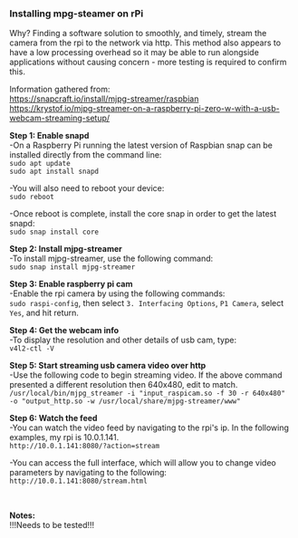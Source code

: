 ### Installing mpg-steamer on rPi

Why? Finding a software solution to smoothly, and timely, stream the camera from the rpi to the network via http. This method also appears to have a low processing overhead so it may be able to run alongside applications without causing concern - more testing is required to confirm this.  



Information gathered from:  
https://snapcraft.io/install/mjpg-streamer/raspbian  
https://krystof.io/mjpg-streamer-on-a-raspberry-pi-zero-w-with-a-usb-webcam-streaming-setup/  

  

**Step 1: Enable snapd**  
-On a Raspberry Pi running the latest version of Raspbian snap can be installed directly from the command line:  
```sudo apt update```  
```sudo apt install snapd```  

-You will also need to reboot your device:  
```sudo reboot```  

-Once reboot is complete, install the core snap in order to get the latest snapd:  
```sudo snap install core```  


**Step 2: Install mjpg-streamer**  
-To install mjpg-streamer, use the following command:  
```sudo snap install mjpg-streamer```  


**Step 3: Enable raspberry pi cam**  
-Enable the rpi camera by using the following commands:  
```sudo raspi-config```, then select ```3. Interfacing Options```, ```P1 Camera```, select ```Yes```, and hit return.


**Step 4: Get the webcam info**  
-To display the resolution and other details of usb cam, type:  
```v4l2-ctl -V```  


**Step 5: Start streaming usb camera video over http**  
-Use the following code to begin streaming video. If the above command presented a different resolution then 640x480, edit to match.  
```/usr/local/bin/mjpg_streamer -i "input_raspicam.so -f 30 -r 640x480"  -o "output_http.so -w /usr/local/share/mjpg-streamer/www"```    


**Step 6: Watch the feed**  
-You can watch the video feed by navigating to the rpi's ip. In the following examples, my rpi is 10.0.1.141.  
```http://10.0.1.141:8080/?action=stream```  

-You can access the full interface, which will allow you to change video parameters by navigating to the following:  
```http://10.0.1.141:8080/stream.html```  


<br>  

**Notes:**  
!!!Needs to be tested!!! 